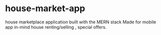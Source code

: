 # house-market-app
house marketplace application built with the MERN stack
Made for mobile app in-mind
house renting/selling 
, special offers.
